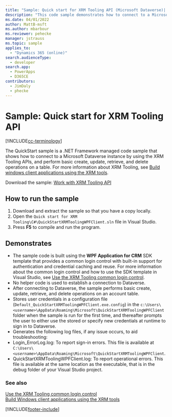 ```yaml
---
title: "Sample: Quick start for XRM Tooling API (Microsoft Dataverse)| Microsoft Docs"
description: "This code sample demonstrates how to connect to a Microsoft Dataverse environment by using the XRM Tooling APIs, and then perform basic create, update, retrieve, and delete operations on a table"
ms.date: 04/01/2022
author: MattB-msft
ms.author: mbarbour
ms.reviewer: pehecke
manager: jstrauss
ms.topic: sample
applies_to:
  - "Dynamics 365 (online)"
search.audienceType:
  - developer
search.app:
  - PowerApps
  - D365CE
contributors:
  - JimDaly
  - phecke
---
```


# Sample: Quick start for XRM Tooling API

[!INCLUDE[cc-terminology](../includes/cc-terminology.md)]

The QuickStart sample is a .NET Framework managed code sample that shows how to connect to a Microsoft Dataverse instance by using the XRM Tooling APIs, and perform basic create, update, retrieve, and delete operations on a table. For more information about XRM Tooling, see [Build windows client applications using the XRM tools](build-windows-client-applications-xrm-tools.md).

Download the sample: [Work with XRM Tooling API](https://github.com/microsoft/PowerApps-Samples/tree/master/dataverse/Xrm%20Tooling/Quick%20start%20for%20XRM%20Tooling%20API)

## How to run the sample

1. Download and extract the sample so that you have a copy locally.
2. Open the `Quick start for XRM Tooling\C#\QuickStartXRMToolingWPFClient.sln` file in Visual Studio.
3. Press **F5** to compile and run the program.

## Demonstrates

- The sample code is built using the **WPF Application for CRM** SDK template that provides a common login control with built-in support for authentication and credential caching and reuse. For more information about the common login control and how to use the SDK template in Visual Studio, see [Use the XRM Tooling common login control](use-xrm-tooling-common-login-control-client-applications.md).
- No helper code is used to establish a connection to Dataverse.
- After connecting to Dataverse, the sample performs basic create, update, retrieve, and delete operations on an account table.
- Stores user credentials in a configuration file (`Default_QuickStartXRMToolingWPFClient.exe.config`) in the `c:\Users\`_`<username>`_`\AppData\Roaming\Microsoft\QuickStartXRMToolingWPFClient` folder when the sample is run for the first time, and thereafter prompts the user to either use the stored or specify new credentials at runtime to sign in to Dataverse.
- Generates the following log files, if any issue occurs, to aid troubleshooting:
- Login_ErrorLog.log: To report sign-in errors. This file is available at `C:\Users\`_`<username>`_`\AppData\Roaming\Microsoft\QuickStartXRMToolingWPFClient`.
- QuickStartXRMToolingWPFClient.log: To report operational errors. This file is available at the same location as the executable, that is in the debug folder of your Visual Studio project.

### See also

[Use the XRM Tooling common login control](use-xrm-tooling-common-login-control-client-applications.md)<br />
[Build Windows client applications using the XRM tools](build-windows-client-applications-xrm-tools.md)<br />

[!INCLUDE[footer-include](../../../includes/footer-banner.md)]
